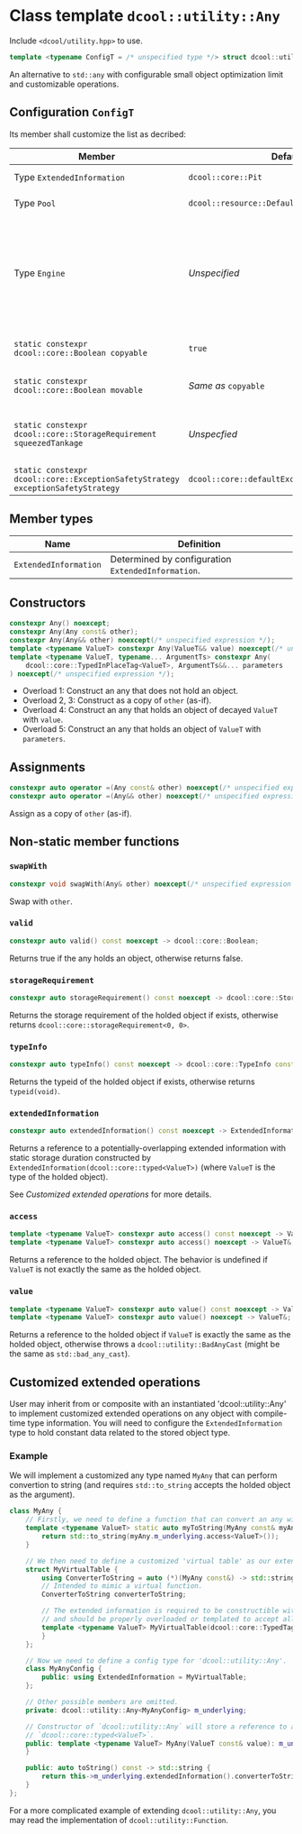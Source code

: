 # Class template `dcool::utility::Any`

Include `<dcool/utility.hpp>` to use.

```cpp
template <typename ConfigT = /* unspecified type */> struct dcool::utility::Any;
```

An alternative to `std::any` with configurable small object optimization limit and customizable operations.

## Configuration `ConfigT`

Its member shall customize the list as decribed:

| Member | Default | Behavior |
| - | - | - |
| Type `ExtendedInformation` | `dcool::core::Pit` | See *Customized extended operations* for more details. |
| Type `Pool` | `dcool::resource::DefaultPool` | The dynamic memory resource of any. |
| Type `Engine` | *Unspecified* | Provided `Engine engine`, `engine.pool()` shall evaluate to a reference to `Pool` for dynamic memory management, and `engine.extendedOpterationExecutor` shall evaluate to a reference to `ExtendedOpterationExecutor` for extended operations (See *Customized extended operations* for more details). |
| `static constexpr dcool::core::Boolean copyable` | `true` | The any shall be copyable if it takes value `true`; otherwise non-copyable. |
| `static constexpr dcool::core::Boolean movable` | *Same as* `copyable` | The any shall be moveable if it takes value `true`; otherwise non-moveable. |
| `static constexpr dcool::core::StorageRequirement squeezedTankage` | *Unspecfied* | If the item to be stored is storable in a statically allocated storage of `squeezedTankage`, implementation would attempt to avoid dynamic allocation. |
| `static constexpr dcool::core::ExceptionSafetyStrategy exceptionSafetyStrategy` | `dcool::core::defaultExceptionSafetyStrategy` | The default exception safety strategy of all operations. |

## Member types

| Name | Definition |
| - | - |
| `ExtendedInformation` | Determined by configuration `ExtendedInformation`. |

## Constructors

```cpp
constexpr Any() noexcept;
constexpr Any(Any const& other);
constexpr Any(Any&& other) noexcept(/* unspecified expression */);
template <typename ValueT> constexpr Any(ValueT&& value) noexcept(/* unspecified expression */);
template <typename ValueT, typename... ArgumentTs> constexpr Any(
	dcool::core::TypedInPlaceTag<ValueT>, ArgumentTs&&... parameters
) noexcept(/* unspecified expression */);
```

- Overload 1: Construct an any that does not hold an object.
- Overload 2, 3: Construct as a copy of `other` (as-if).
- Overload 4: Construct an any that holds an object of decayed `ValueT` with `value`.
- Overload 5: Construct an any that holds an object of `ValueT` with `parameters`.

## Assignments

```cpp
constexpr auto operator =(Any const& other) noexcept(/* unspecified expression */) -> Any&;
constexpr auto operator =(Any&& other) noexcept(/* unspecified expression */) -> Any&;
```

Assign as a copy of `other` (as-if).

## Non-static member functions

### `swapWith`

```cpp
constexpr void swapWith(Any& other) noexcept(/* unspecified expression */);
```

Swap with `other`.

### `valid`

```cpp
constexpr auto valid() const noexcept -> dcool::core::Boolean;
```

Returns true if the any holds an object, otherwise returns false.

### `storageRequirement`

```cpp
constexpr auto storageRequirement() const noexcept -> dcool::core::StorageRequirement;
```

Returns the storage requirement of the holded object if exists, otherwise returns `dcool::core::storageRequirement<0, 0>`.

### `typeInfo`

```cpp
constexpr auto typeInfo() const noexcept -> dcool::core::TypeInfo const&
```

Returns the typeid of the holded object if exists, otherwise returns `typeid(void)`.

### `extendedInformation`

```cpp
constexpr auto extendedInformation() const noexcept -> ExtendedInformation const&
```

Returns a reference to a potentially-overlapping extended information with static storage duration constructed by `ExtendedInformation(dcool::core::typed<ValueT>)` (where `ValueT` is the type of the holded object).

See *Customized extended operations* for more details.

### `access`

```cpp
template <typename ValueT> constexpr auto access() const noexcept -> ValueT const&;
template <typename ValueT> constexpr auto access() noexcept -> ValueT&;
```

Returns a reference to the holded object. The behavior is undefined if `ValueT` is not exactly the same as the holded object.

### `value`

```cpp
template <typename ValueT> constexpr auto value() const noexcept -> ValueT const&;
template <typename ValueT> constexpr auto value() noexcept -> ValueT&;
```

Returns a reference to the holded object if `ValueT` is exactly the same as the holded object, otherwise throws a `dcool::utility::BadAnyCast` (might be the same as `std::bad_any_cast`).

## Customized extended operations

User may inherit from or composite with an instantiated 'dcool::utility::Any' to implement customized extended operations on any object with compile-time type information. You will need to configure the `ExtendedInformation` type to hold constant data related to the stored object type.

### Example

We will implement a customized any type named `MyAny` that can perform convertion to string (and requires `std::to_string` accepts the holded object as the argument).

```cpp
class MyAny {
	// Firstly, we need to define a function that can convert an any with statically known holded object type to string.
	template <typename ValueT> static auto myToString(MyAny const& myAny) -> std::string {
		return std::to_string(myAny.m_underlying.access<ValueT>());
	}

	// We then need to define a customized 'virtual table' as our extended information.
	struct MyVirtualTable {
		using ConverterToString = auto (*)(MyAny const&) -> std::string;
		// Intended to mimic a virtual function.
		ConverterToString converterToString;

		// The extended information is required to be constructible with a single argument of type `dcool::core::TypedTag<ValueT>`
		// and should be properly overloaded or templated to accept all possibly holded object types.
		template <typename ValueT> MyVirtualTable(dcool::core::TypedTag<ValueT>) noexcept: converterToString(myToString<ValueT>) {
		}
	};

	// Now we need to define a config type for 'dcool::utility::Any'.
	class MyAnyConfig {
		public: using ExtendedInformation = MyVirtualTable;
	};

	// Other possible members are omitted.
	private: dcool::utility::Any<MyAnyConfig> m_underlying;

	// Constructor of `dcool::utility::Any` will store a reference to an constant `MyVirtualTable` object constructed with
	// `dcool::core::typed<ValueT>`.
	public: template <typename ValueT> MyAny(ValueT const& value): m_underlying(value) {
	}

	public: auto toString() const -> std::string {
		return this->m_underlying.extendedInformation().converterToString(*this);
	}
};
```

For a more complicated example of extending `dcool::utility::Any`, you may read the implementation of `dcool::utility::Function`.
